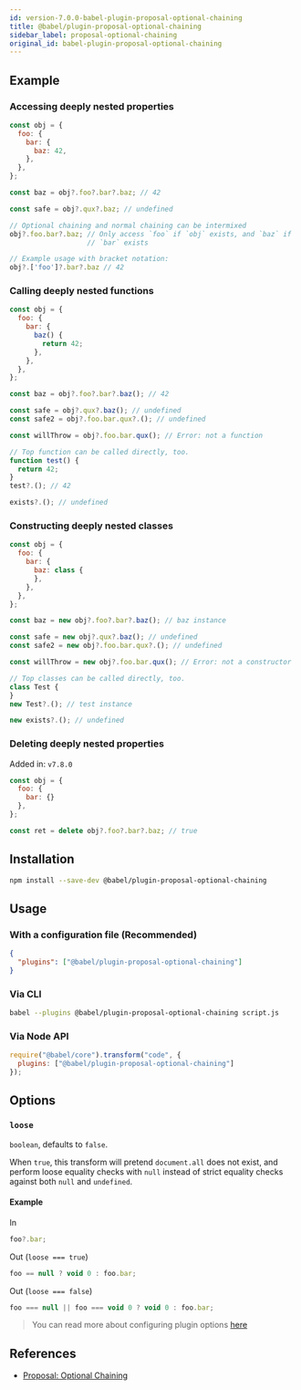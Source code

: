 ```yaml
---
id: version-7.0.0-babel-plugin-proposal-optional-chaining
title: @babel/plugin-proposal-optional-chaining
sidebar_label: proposal-optional-chaining
original_id: babel-plugin-proposal-optional-chaining
---
```



## Example

### Accessing deeply nested properties

```js
const obj = {
  foo: {
    bar: {
      baz: 42,
    },
  },
};

const baz = obj?.foo?.bar?.baz; // 42

const safe = obj?.qux?.baz; // undefined

// Optional chaining and normal chaining can be intermixed
obj?.foo.bar?.baz; // Only access `foo` if `obj` exists, and `baz` if
                   // `bar` exists

// Example usage with bracket notation:
obj?.['foo']?.bar?.baz // 42
```

### Calling deeply nested functions

```js
const obj = {
  foo: {
    bar: {
      baz() {
        return 42;
      },
    },
  },
};

const baz = obj?.foo?.bar?.baz(); // 42

const safe = obj?.qux?.baz(); // undefined
const safe2 = obj?.foo.bar.qux?.(); // undefined

const willThrow = obj?.foo.bar.qux(); // Error: not a function

// Top function can be called directly, too.
function test() {
  return 42;
}
test?.(); // 42

exists?.(); // undefined
```

### Constructing deeply nested classes

```js
const obj = {
  foo: {
    bar: {
      baz: class {
      },
    },
  },
};

const baz = new obj?.foo?.bar?.baz(); // baz instance

const safe = new obj?.qux?.baz(); // undefined
const safe2 = new obj?.foo.bar.qux?.(); // undefined

const willThrow = new obj?.foo.bar.qux(); // Error: not a constructor

// Top classes can be called directly, too.
class Test {
}
new Test?.(); // test instance

new exists?.(); // undefined
```

### Deleting deeply nested properties

Added in: `v7.8.0`

```js
const obj = {
  foo: {
    bar: {}
  },
};

const ret = delete obj?.foo?.bar?.baz; // true
```

## Installation

```sh
npm install --save-dev @babel/plugin-proposal-optional-chaining
```

## Usage

### With a configuration file (Recommended)

```json
{
  "plugins": ["@babel/plugin-proposal-optional-chaining"]
}
```

### Via CLI

```sh
babel --plugins @babel/plugin-proposal-optional-chaining script.js
```

### Via Node API

```javascript
require("@babel/core").transform("code", {
  plugins: ["@babel/plugin-proposal-optional-chaining"]
});
```

## Options

### `loose`

`boolean`, defaults to `false`.

When `true`, this transform will pretend `document.all` does not exist,
and perform loose equality checks with `null` instead of strict equality checks
against both `null` and `undefined`.

#### Example

In

```javascript
foo?.bar;
```

Out (`loose === true`)

```javascript
foo == null ? void 0 : foo.bar;
```

Out (`loose === false`)

```javascript
foo === null || foo === void 0 ? void 0 : foo.bar;
```

> You can read more about configuring plugin options [here](https://babeljs.io/docs/en/plugins#plugin-options)

## References

* [Proposal: Optional Chaining](https://github.com/tc39/proposal-optional-chaining)

